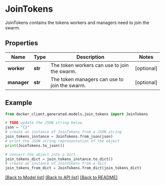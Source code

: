# JoinTokens

JoinTokens contains the tokens workers and managers need to join the swarm. 

## Properties

Name | Type | Description | Notes
------------ | ------------- | ------------- | -------------
**worker** | **str** | The token workers can use to join the swarm.  | [optional] 
**manager** | **str** | The token managers can use to join the swarm.  | [optional] 

## Example

```python
from docker_client.generated.models.join_tokens import JoinTokens

# TODO update the JSON string below
json = "{}"
# create an instance of JoinTokens from a JSON string
join_tokens_instance = JoinTokens.from_json(json)
# print the JSON string representation of the object
print(JoinTokens.to_json())

# convert the object into a dict
join_tokens_dict = join_tokens_instance.to_dict()
# create an instance of JoinTokens from a dict
join_tokens_from_dict = JoinTokens.from_dict(join_tokens_dict)
```
[[Back to Model list]](../README.md#documentation-for-models) [[Back to API list]](../README.md#documentation-for-api-endpoints) [[Back to README]](../README.md)


